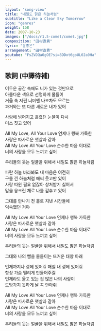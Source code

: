 ```yaml
---
layout: "song-view"
title: "내일도 맑은 하늘처럼"
subtitle: "Like a Clear Sky Tomorrow"
icon: "genres"
weight: 158
date: 2007-10-23
images: ["/docs/r1.5-comet/comet.jpg"]
composition: "田村直貴"
lyric: "윤홍은"
arrangement: "田村直貴"
youtube: "FsZVDQa0gOE?si=8DDxt6goUL02a0Ha"
---
```


## 歌詞 (中譯待補)

어두운 공간 속에도 니가 있는 것만으로  
아름다운 색으로 선명하게 물들어  
거울 속 저편 너머엔 나조차도 모르는  
과거와는 또 다른 새로운 내가 있어  

사랑에 넘어지고 흘렸던 눈물이 다시  
미소 짓고 있어  

All My Love, All Your Love 언제나 행복 가득한  
사랑은 따사로운 햇살과 같아  
All My Love All Your Love 순수한 마음 이대로  
너의 사랑을 모두 느끼고 싶어  

우리들의 웃는 얼굴을 위해서 내일도 맑은 하늘처럼  

파란 하늘 바라봐도 내 마음은 여전히  
구름 낀 하늘처럼 애써 웃고만 있어  
사랑 따윈 필요 없잖아 상처받기 싫어서  
맘을 웅크린 채로 나를 감추고 있어  

그대를 만나기 전 홀로 지낸 시간들에  
익숙했던 거야  

All My Love All Your Love 언제나 행복 가득한  
사랑은 따사로운 햇살과 같아  
All My Love All Your Love 순수한 마음 이대로  
너의 사랑을 모두 느끼고 싶어  

우리들의 웃는 얼굴을 위해서 내일도 맑은 하늘처럼  

그대와 나의 뺨을 물들이는 뜨거운 태양 아래  

언제까지나 곁에 있어줘 매일 내 곁에 있어줘  
항상 가슴 떨리게 만들어주길  
언제라도 울고 있는 겁 많은 나의 사랑이  
도망가지 못하게 날 꼭 안아줘  

All My Love All Your Love 언제나 행복 가득한  
사랑은 따사로운 햇살과 같아  
All My Love All Your Love 순수한 마음 이대로  
너의 사랑을 모두 느끼고 싶어  

우리들의 웃는 얼굴을 위해서 내일도 맑은 하늘처럼  
